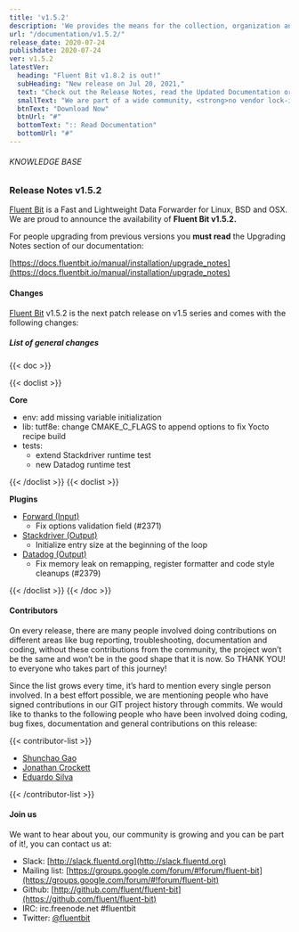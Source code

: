 ```yaml
---
title: 'v1.5.2'
description: 'We provides the means for the collection, organization and computerized retrieval of knowledgeand Lightweight Data Forwarder for Linux, BSD and OSX. We are proud to announce the availability of Fluent Bit v1.5.2.'
url: "/documentation/v1.5.2/"
release_date: 2020-07-24
publishdate: 2020-07-24
ver: v1.5.2
latestVer:
  heading: "Fluent Bit v1.8.2 is out!"
  subHeading: "New release on Jul 20, 2021,"
  text: "Check out the Release Notes, read the Updated Documentation or jump directly to the Downloads Section."
  smallText: "We are part of a wide community, <strong>no vendor lock-in.</strong>"
  btnText: "Download Now"
  btnUrl: "#"
  bottomText: ":: Read Documentation"
  bottomUrl: "#"
---
```


###### KNOWLEDGE BASE

### Release Notes v1.5.2

[Fluent Bit](https://fluentbit.io/) is a Fast and Lightweight Data Forwarder for Linux, BSD and OSX. We are proud to announce the availability of **Fluent Bit v1.5.2.**

For people upgrading from previous versions you **must read** the Upgrading Notes section of our documentation:

[https://docs.fluentbit.io/manual/installation/upgrade_notes](https://docs.fluentbit.io/manual/installation/upgrade_notes)

#### Changes

[Fluent Bit](https://fluentbit.io) v1.5.2 is the next patch release on v1.5 series and comes with the following changes:

##### List of general changes


{{< doc >}}

{{< doclist >}}

**Core**

* env: add missing variable initialization
* lib: tutf8e: change CMAKE_C_FLAGS to append options to fix Yocto recipe build
* tests:
  * extend Stackdriver runtime test
  * new Datadog runtime test

{{< /doclist >}}
{{< doclist >}}

**Plugins**

* [Forward (Input)](https://docs.fluentbit.io/manual/pipeline/inputs/forward/)
  * Fix options validation field (#2371)
* [Stackdriver (Output)](https://docs.fluentbit.io/manual/pipeline/outputs/stackdriver/)
  * Initialize entry size at the beginning of the loop
* [Datadog (Output)](https://docs.fluentbit.io/manual/pipeline/outputs/datadog/)
  * Fix memory leak on remapping, register formatter and code style cleanups (#2379)

{{< /doclist >}}
{{< /doc >}}

#### Contributors

On every release, there are many people involved doing contributions on different areas like bug reporting, troubleshooting, documentation and coding, without these contributions from the community, the project won’t be the same and won’t be in the good shape that it is now. So THANK YOU! to everyone who takes part of this journey!

Since the list grows every time, it’s hard to mention every single person involved. In a best effort possible, we are mentioning people who have signed contributions in our GIT project history through commits. We would like to thanks to the following people who have been involved doing coding, bug fixes, documentation and general contributions on this release:

{{< contributor-list >}}

* [Shunchao Gao](https://github.com/scgao)
* [Jonathan Crockett](https://github.com/siqjonathan)
* [Eduardo Silva](https://github.com/edsiper)

{{< /contributor-list >}}

#### Join us

We want to hear about you, our community is growing and you can be part of it!, you can contact us at:

* Slack: [http://slack.fluentd.org](http://slack.fluentd.org)
* Mailing list: [https://groups.google.com/forum/#!forum/fluent-bit](https://groups.google.com/forum/#!forum/fluent-bit)
* Github: [http://github.com/fluent/fluent-bit](https://github.com/fluent/fluent-bit)
* IRC: irc.freenode.net #fluentbit
* Twitter: [@fluentbit](https://twitter.com/fluentbit)